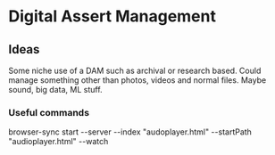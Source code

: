 # Digital Assert Management

## Ideas

Some niche use of a DAM such as archival or research based. Could manage something other than photos, videos and normal files. Maybe sound, big data, ML stuff. 



### Useful commands
browser-sync start --server --index "audoplayer.html" --startPath "audioplayer.html" --watch